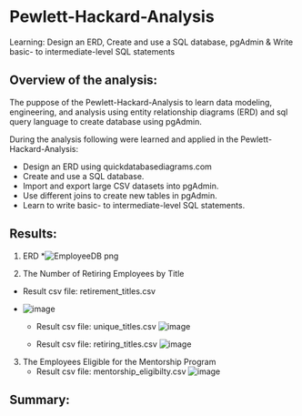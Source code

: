 # Pewlett-Hackard-Analysis
Learning: Design an ERD, Create and use a SQL database, pgAdmin &amp; Write basic- to intermediate-level SQL statements

## Overview of the analysis:
The puppose of the Pewlett-Hackard-Analysis to learn data modeling, engineering, and analysis using entity relationship diagrams (ERD) and sql query language 
to create database using pgAdmin.

 During the analysis following were learned and applied in the Pewlett-Hackard-Analysis:
  * Design an ERD using quickdatabasediagrams.com
  * Create and use a SQL database.
  * Import and export large CSV datasets into pgAdmin.
  * Use different joins to create new tables in pgAdmin.
  * Learn to write basic- to intermediate-level SQL statements.

## Results:

1.  ERD
    *![EmployeeDB png](https://user-images.githubusercontent.com/79486450/115176163-8d3e2500-a09a-11eb-9ce2-b7d56600ce92.png)
    
    
    
    
    
    
    
    
    
    
    
    

2.  The Number of Retiring Employees by Title 
* Result csv file: retirement_titles.csv
* ![image](https://user-images.githubusercontent.com/79486450/115176391-03428c00-a09b-11eb-94c5-959e918baedd.png)
  
    * Result csv file: unique_titles.csv
    ![image](https://user-images.githubusercontent.com/79486450/115176444-1c4b3d00-a09b-11eb-9a42-b13214770aed.png)
  
    * Result csv file: retiring_titles.csv
    ![image](https://user-images.githubusercontent.com/79486450/115176481-3127d080-a09b-11eb-8b0a-9eac01059088.png)

3. The Employees Eligible for the Mentorship Program
    * Result csv file: mentorship_eligibilty.csv
    ![image](https://user-images.githubusercontent.com/79486450/115176724-ad221880-a09b-11eb-99ba-5bb79c011398.png)
  
## Summary:
